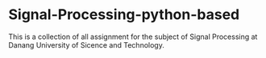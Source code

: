# Signal-Processing-python-based
 This is a collection of all assignment for the subject of Signal Processing at Danang University of Sicence and Technology.
